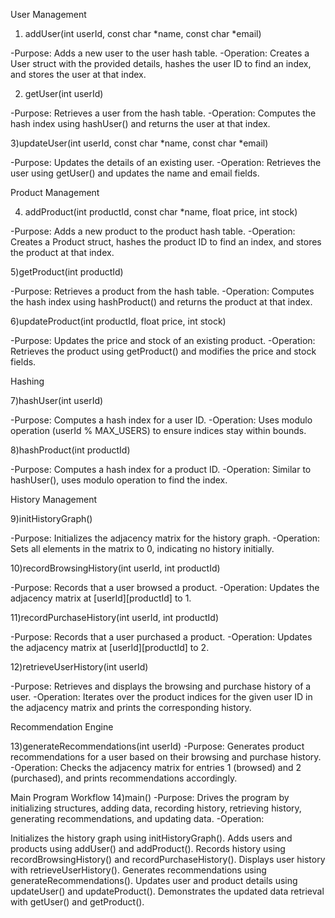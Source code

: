 User Management

1) addUser(int userId, const char *name, const char *email)

-Purpose: Adds a new user to the user hash table.
-Operation: Creates a User struct with the provided details, hashes the user ID to find an index, and stores the user at that index.

2) getUser(int userId)

-Purpose: Retrieves a user from the hash table.
-Operation: Computes the hash index using hashUser() and returns the user at that index.

3)updateUser(int userId, const char *name, const char *email)

-Purpose: Updates the details of an existing user.
-Operation: Retrieves the user using getUser() and updates the name and email fields.


Product Management

4) addProduct(int productId, const char *name, float price, int stock)

-Purpose: Adds a new product to the product hash table.
-Operation: Creates a Product struct, hashes the product ID to find an index, and stores the product at that index.

5)getProduct(int productId)

-Purpose: Retrieves a product from the hash table.
-Operation: Computes the hash index using hashProduct() and returns the product at that index.

6)updateProduct(int productId, float price, int stock)

-Purpose: Updates the price and stock of an existing product.
-Operation: Retrieves the product using getProduct() and modifies the price and stock fields.



Hashing

7)hashUser(int userId)

-Purpose: Computes a hash index for a user ID.
-Operation: Uses modulo operation (userId % MAX_USERS) to ensure indices stay within bounds.

8)hashProduct(int productId)

-Purpose: Computes a hash index for a product ID.
-Operation: Similar to hashUser(), uses modulo operation to find the index.

History Management

9)initHistoryGraph()

-Purpose: Initializes the adjacency matrix for the history graph.
-Operation: Sets all elements in the matrix to 0, indicating no history initially.

10)recordBrowsingHistory(int userId, int productId)

-Purpose: Records that a user browsed a product.
-Operation: Updates the adjacency matrix at [userId][productId] to 1.

11)recordPurchaseHistory(int userId, int productId)

-Purpose: Records that a user purchased a product.
-Operation: Updates the adjacency matrix at [userId][productId] to 2.

12)retrieveUserHistory(int userId)

-Purpose: Retrieves and displays the browsing and purchase history of a user.
-Operation: Iterates over the product indices for the given user ID in the adjacency matrix and prints the corresponding history.


Recommendation Engine

13)generateRecommendations(int userId)
-Purpose: Generates product recommendations for a user based on their browsing and purchase history.
-Operation: Checks the adjacency matrix for entries 1 (browsed) and 2 (purchased), and prints recommendations accordingly.


Main Program Workflow
14)main()
-Purpose: Drives the program by initializing structures, adding data, recording history, retrieving history, generating recommendations, and updating data.
-Operation:

Initializes the history graph using initHistoryGraph().
Adds users and products using addUser() and addProduct().
Records history using recordBrowsingHistory() and recordPurchaseHistory().
Displays user history with retrieveUserHistory().
Generates recommendations using generateRecommendations().
Updates user and product details using updateUser() and updateProduct().
Demonstrates the updated data retrieval with getUser() and getProduct().
